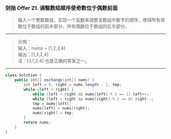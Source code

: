 ### 剑指 Offer 21. 调整数组顺序使奇数位于偶数前面

>输入一个整数数组，实现一个函数来调整该数组中数字的顺序，使得所有奇数位于数组的前半部分，所有偶数位于数组的后半部分。
***
>示例：  
>输入：nums = [1,2,3,4]  
>输出：[1,3,2,4]   
>注：[3,1,2,4] 也是正确的答案之一。  
***
```java
class Solution {
    public int[] exchange(int[] nums) {
        int left = 0, right = nums.length - 1, tmp;
        while (left < right) {
            while (left < right && nums[left] % 2 == 1) left++;
            while (left < right && nums[right] % 2 == 0) right--;
            tmp = nums[left];
            nums[left] = nums[right];
            nums[right] = tmp;
        }
        return nums;
    }
}
```